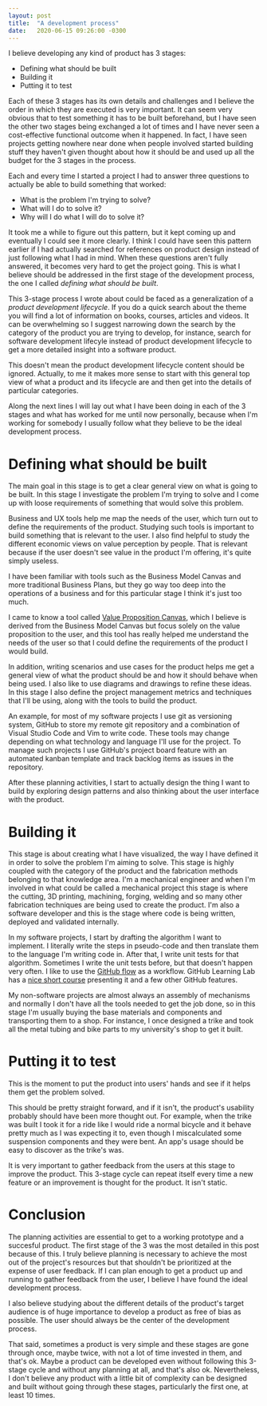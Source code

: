 ```yaml
---
layout: post
title:  "A development process"
date:   2020-06-15 09:26:00 -0300
---
```

I believe developing any kind of product has 3 stages:
- Defining what should be built
- Building it
- Putting it to test

Each of these 3 stages has its own details and challenges and I believe the order in which they are executed is very important. It can seem very obvious that to test something it has to be built beforehand, but I have seen the other two stages being exchanged a lot of times and I have never seen a cost-effective functional outcome when it happened. In fact, I have seen projects getting nowhere near done when people involved started building stuff they haven't given thought about how it should be and used up all the budget for the 3 stages in the process.

Each and every time I started a project I had to answer three questions to actually be able to build something that worked:
- What is the problem I'm trying to solve?
- What will I do to solve it?
- Why will I do what I will do to solve it?

It took me a while to figure out this pattern, but it kept coming up and eventually I could see it more clearly. I think I could have seen this pattern earlier if I had actually searched for references on product design instead of just following what I had in mind. When these questions aren't fully answered, it becomes very hard to get the project going. This is what I believe should be addressed in the first stage of the development process, the one I called _defining what should be built_.

This 3-stage process I wrote about could be faced as a generalization of a _product development lifecycle_. If you do a quick search about the theme you will find a lot of information on books, courses, articles and videos. It can be overwhelming so I suggest narrowing down the search by the category of the product you are trying to develop, for instance, search for software development lifecyle instead of product development lifecycle to get a more detailed insight into a software product.

This doesn't mean the product development lifecycle content should be ignored. Actually, to me it makes more sense to start with this general top view of what a product and its lifecycle are and then get into the details of particular categories.

Along the next lines I will lay out what I have been doing in each of the 3 stages and what has worked for me until now personally, because when I'm working for somebody I usually follow what they believe to be the ideal development process.

# Defining what should be built

The main goal in this stage is to get a clear general view on what is going to be built. In this stage I investigate the problem I'm trying to solve and I come up with loose requirements of something that would solve this problem.

Business and UX tools help me map the needs of the user, which turn out to define the requirements of the product. Studying such tools is important to build something that is relevant to the user. I also find helpful to study the different economic views on value perception by people. That is relevant because if the user doesn't see value in the product I'm offering, it's quite simply useless.

I have been familiar with tools such as the Business Model Canvas and more traditional Business Plans, but they go way too deep into the operations of a business and for this particular stage I think it's just too much.

I came to know a tool called [Value Proposition Canvas](https://designabetterbusiness.com/2017/10/12/how-to-really-understand-your-customer-with-the-value-proposition-canvas/), which I believe is derived from the Business Model Canvas but focus solely on the value proposition to the user, and this tool has really helped me understand the needs of the user so that I could define the requirements of the product I would build.

In addition, writing scenarios and use cases for the product helps me get a general view of what the product should be and how it should behave when being used. I also like to use diagrams and drawings to refine these ideas. In this stage I also define the project management metrics and techniques that I'll be using, along with the tools to build the product.

An example, for most of my software projects I use git as versioning system, GitHub to store my remote git repository and a combination of Visual Studio Code and Vim to write code. These tools may change depending on what technology and language I'll use for the project. To manage such projects I use GitHub's project board feature with an automated kanban template and track backlog items as issues in the repository.

After these planning activities, I start to actually design the thing I want to build by exploring design patterns and also thinking about the user interface with the product.

# Building it

This stage is about creating what I have visualized, the way I have defined it in order to solve the problem I'm aiming to solve. This stage is highly coupled with the category of the product and the fabrication methods belonging to that knowledge area. I'm a mechanical engineer and when I'm involved in what could be called a mechanical project this stage is where the cutting, 3D printing, machining, forging, welding and so many other fabrication techniques are being used to create the product. I'm also a software developer and this is the stage where code is being written, deployed and validated internally.

In my software projects, I start by drafting the algorithm I want to implement. I literally write the steps in pseudo-code and then translate them to the language I'm writing code in. After that, I write unit tests for that algorithm. Sometimes I write the unit tests before, but that doesn't happen very often. I like to use the [GitHub flow](https://www.youtube.com/watch?v=PBI2Rz-ZOxU) as a workflow. GitHub Learning Lab has a [nice short course](https://lab.github.com/githubtraining/introduction-to-github) presenting it and a few other GitHub features.

My non-software projects are almost always an assembly of mechanisms and normally I don't have all the tools needed to get the job done, so in this stage I'm usually buying the base materials and components and transporting them to a shop. For instance, I once designed a trike and took all the metal tubing and bike parts to my university's shop to get it built.

# Putting it to test

This is the moment to put the product into users' hands and see if it helps them get the problem solved.

This should be pretty straight forward, and if it isn't, the product's usability probably should have been more thought out. For example, when the trike was built I took it for a ride like I would ride a normal bicycle and it behave pretty much as I was expecting it to, even though I miscalculated some suspension components and they were bent. An app's usage should be easy to discover as the trike's was.

It is very important to gather feedback from the users at this stage to improve the product. This 3-stage cycle can repeat itself every time a new feature or an improvement is thought for the product. It isn't static.

# Conclusion

The planning activities are essential to get to a working prototype and a succesful product. The first stage of the 3 was the most detailed in this post because of this. I truly believe planning is necessary to achieve the most out of the project's resources but that shouldn't be prioritized at the expense of user feedback. If I can plan enough to get a product up and running to gather feedback from the user, I believe I have found the ideal development process.

I also believe studying about the different details of the product's target audience is of huge importance to develop a product as free of bias as possible. The user should always be the center of the development process.

That said, sometimes a product is very simple and these stages are gone through once, maybe twice, with not a lot of time invested in them, and that's ok. Maybe a product can be developed even without following this 3-stage cycle and without any planning at all, and that's also ok. Nevertheless, I don't believe any product with a little bit of complexity can be designed and built without going through these stages, particularly the first one, at least 10 times.
